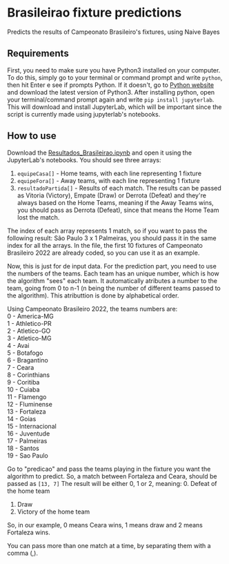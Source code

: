 # Brasileirao fixture predictions
Predicts the results of Campeonato Brasileiro's fixtures, using Naive Bayes

## Requirements
First, you need to make sure you have Python3 installed on your computer. To do this, simply go to your terminal or command prompt and write `python`, then hit Enter e see if prompts Python. If it doesn't, go to [Python website](https://www.python.org/downloads/) and download the latest version of Python3. After installing python, open your terminal/command prompt again and write `pip install jupyterlab`. This will download and install JupyterLab, which will be important since the script is currently made using jupyterlab's notebooks.

## How to use
Download the [Resultados_Brasileirao.ipynb]() and open it using the JupyterLab's notebooks. You should see three arrays:
1. `equipeCasa[]` - Home teams, with each line representing 1 fixture
2. `equipeFora[]` - Away teams, with each line representing 1 fixture
3. `resultadoPartida[]` - Results of each match. The results can be passed as Vitoria (Victory), Empate (Draw) or Derrota (Defeat) and they're always based on the Home Teams, meaning if the Away Teams wins, you should pass as Derrota (Defeat), since that means the Home Team lost the match.

The index of each array represents 1 match, so if you want to pass the following result: São Paulo 3 x 1 Palmeiras, you should pass it in the same index for all the arrays.
In the file, the first 10 fixtures of Campeonato Brasileiro 2022 are already coded, so you can use it as an example.

Now, this is just for de input data. For the prediction part, you need to use the numbers of the teams. Each team has an unique number, which is how the algorithm "sees" each team. It automatically atributes a number to the team, going from 0 to n-1 (n being the number of different teams passed to the algorithm). This atributtion is done by alphabetical order.

Using Campeonato Brasileiro 2022, the teams numbers are:
<br> 0 - America-MG
<br> 1 - Athletico-PR
<br> 2 - Atletico-GO
<br> 3 - Atletico-MG
<br> 4 - Avai
<br> 5 - Botafogo
<br> 6 - Bragantino
<br> 7 - Ceara
<br> 8 - Corinthians
<br> 9 - Coritiba
<br> 10 - Cuiaba
<br> 11 - Flamengo
<br> 12 - Fluminense
<br> 13 - Fortaleza
<br> 14 - Goias
<br> 15 - Internacional
<br> 16 - Juventude
<br> 17 - Palmeiras
<br> 18 - Santos
<br> 19 - Sao Paulo

Go to "predicao" and pass the teams playing in the fixture you want the algorithm to predict. So, a match between Fortaleza and Ceara, should be passed as `[13, 7]`
The result will be either 0, 1 or 2, meaning:
0. Defeat of the home team
1. Draw
2. Victory of the home team

So, in our example, 0 means Ceara wins, 1 means draw and 2 means Fortaleza wins.

You can pass more than one match at a time, by separating them with a comma (,).
